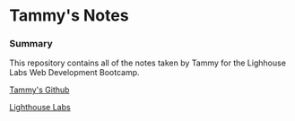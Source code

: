 # Tammy's Notes
### Summary 

This repository contains all of the notes taken by Tammy for the Lighhouse Labs Web Development Bootcamp.

[Tammy's Github](https://github.com/TamBam55)

[Lighthouse Labs](https://www.lighthouselabs.ca/)
